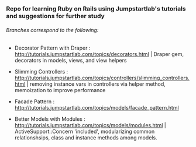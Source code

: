 ### Repo for learning Ruby on Rails using Jumpstartlab's tutorials and suggestions for further study

###### Branches correspond to the following:

- Decorator Pattern with Draper
:  http://tutorials.jumpstartlab.com/topics/decorators.html | Draper gem, decorators in models, views, and view helpers

- Slimming Controllers 
:   http://tutorials.jumpstartlab.com/topics/controllers/slimming_controllers.html | removing instance vars in controllers via helper method, memoization to improve performance

- Facade Pattern : http://tutorials.jumpstartlab.com/topics/models/facade_pattern.html

- Better Models with Modules : http://tutorials.jumpstartlab.com/topics/models/modules.html | ActiveSupport::Concern 'included', modularizing common relationshsips, class and instance methods among models. 